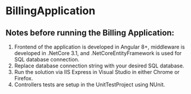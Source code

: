 # BillingApplication

## Notes before running the Billing Application:

  1. Frontend of the application is developed in Angular 8+, middleware is developed in .NetCore 3.1, and .NetCoreEntityFramework is used for SQL database connection.
  2. Replace database connection string with your desired SQL database.
  3. Run the solution via IIS Express in Visual Studio in either Chrome or Firefox.
  4. Controllers tests are setup in the UnitTestProject using NUnit.
